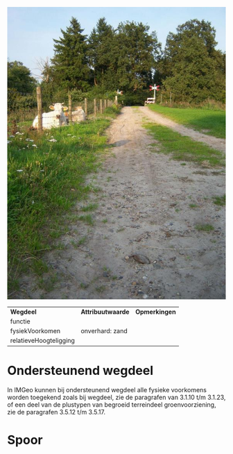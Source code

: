 ![](media/6ecc4f3078862ff85f6a3742f445c0bb1d0d1349.jpg)

|                        |                     |                 |
|------------------------|---------------------|-----------------|
| **Wegdeel**            | **Attribuutwaarde** | **Opmerkingen** |
| functie                |                     |                 |
| fysiekVoorkomen        | onverhard: zand     |                 |
| relatieveHoogteligging |                     |                 |

# Ondersteunend wegdeel

In IMGeo kunnen bij ondersteunend wegdeel alle fysieke voorkomens worden toegekend zoals bij wegdeel, zie de paragrafen van 3.1.10 t/m 3.1.23, of een deel van de plustypen van begroeid terreindeel groenvoorziening, zie de paragrafen 3.5.12 t/m 3.5.17.

# Spoor
